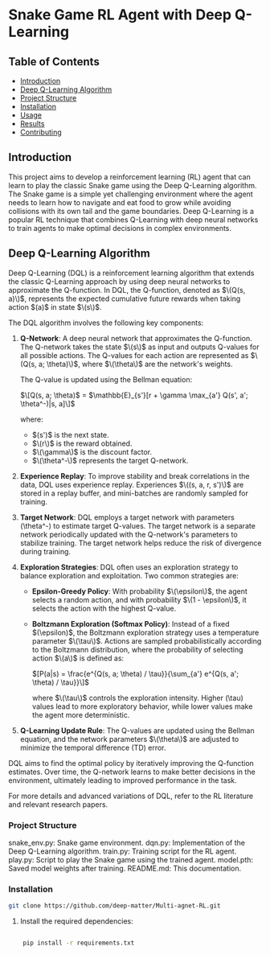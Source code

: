 # Snake Game RL Agent with Deep Q-Learning

## Table of Contents
- [Introduction](#introduction)
- [Deep Q-Learning Algorithm](#deep-q-learning-algorithm)
- [Project Structure](#project-structure)
- [Installation](#installation)
- [Usage](#usage)
- [Results](#results)
- [Contributing](#contributing)

## Introduction
This project aims to develop a reinforcement learning (RL) agent that can learn to play the classic Snake game using the Deep Q-Learning algorithm. The Snake game is a simple yet challenging environment where the agent needs to learn how to navigate and eat food to grow while avoiding collisions with its own tail and the game boundaries. Deep Q-Learning is a popular RL technique that combines Q-Learning with deep neural networks to train agents to make optimal decisions in complex environments.

## Deep Q-Learning Algorithm

Deep Q-Learning (DQL) is a reinforcement learning algorithm that extends the classic Q-Learning approach by using deep neural networks to approximate the Q-function. In DQL, the Q-function, denoted as $\(Q(s, a)\)$, represents the expected cumulative future rewards when taking action \$(a\)$ in state $\(s\)$.

The DQL algorithm involves the following key components:

1. **Q-Network**: A deep neural network that approximates the Q-function. The Q-network takes the state $\(s\)$ as input and outputs Q-values for all possible actions. The Q-values for each action are represented as $\(Q(s, a; \theta)\)$, where $\(\theta\)$ are the network's weights.

   The Q-value is updated using the Bellman equation:
   
   $\[Q(s, a; \theta)$ = $\mathbb{E}_{s'}[r + \gamma \max_{a'} Q(s', a'; \theta^-)|s, a]\]$
   
   where:
   - \$(s'\)$ is the next state.
   - $\(r\)$ is the reward obtained.
   - $\(\gamma\)$ is the discount factor.
   - $\(\theta^-\)$ represents the target Q-network.

2. **Experience Replay**: To improve stability and break correlations in the data, DQL uses experience replay. Experiences $\((s, a, r, s')\)$ are stored in a replay buffer, and mini-batches are randomly sampled for training.

3. **Target Network**: DQL employs a target network with parameters \(\theta^-\) to estimate target Q-values. The target network is a separate network periodically updated with the Q-network's parameters to stabilize training. The target network helps reduce the risk of divergence during training.

4. **Exploration Strategies**: DQL often uses an exploration strategy to balance exploration and exploitation. Two common strategies are:

   - **Epsilon-Greedy Policy**: With probability $\(\epsilon\)$, the agent selects a random action, and with probability $\(1 - \epsilon\)$, it selects the action with the highest Q-value.

   - **Boltzmann Exploration (Softmax Policy)**: Instead of a fixed \$(\epsilon\)$, the Boltzmann exploration strategy uses a temperature parameter $\(\tau\)$. Actions are sampled probabilistically according to the Boltzmann distribution, where the probability of selecting action $\(a\)$ is defined as:
   
     $[P(a|s) = \frac{e^{Q(s, a; \theta) / \tau}}{\sum_{a'} e^{Q(s, a'; \theta) / \tau}}\]$
   
     where $\(\tau\)$ controls the exploration intensity. Higher \(\tau\) values lead to more exploratory behavior, while lower values make the agent more deterministic.

5. **Q-Learning Update Rule**: The Q-values are updated using the Bellman equation, and the network parameters $\(\theta\)$ are adjusted to minimize the temporal difference (TD) error.

DQL aims to find the optimal policy by iteratively improving the Q-function estimates. Over time, the Q-network learns to make better decisions in the environment, ultimately leading to improved performance in the task.

For more details and advanced variations of DQL, refer to the RL literature and relevant research papers.


### Project Structure

snake_env.py: Snake game environment.
dqn.py: Implementation of the Deep Q-Learning algorithm.
train.py: Training script for the RL agent.
play.py: Script to play the Snake game using the trained agent.
model.pth: Saved model weights after training.
README.md: This documentation.

### Installation

```bash
git clone https://github.com/deep-matter/Multi-agnet-RL.git
```

1. Install the required dependencies:

```bash

    pip install -r requirements.txt
```





